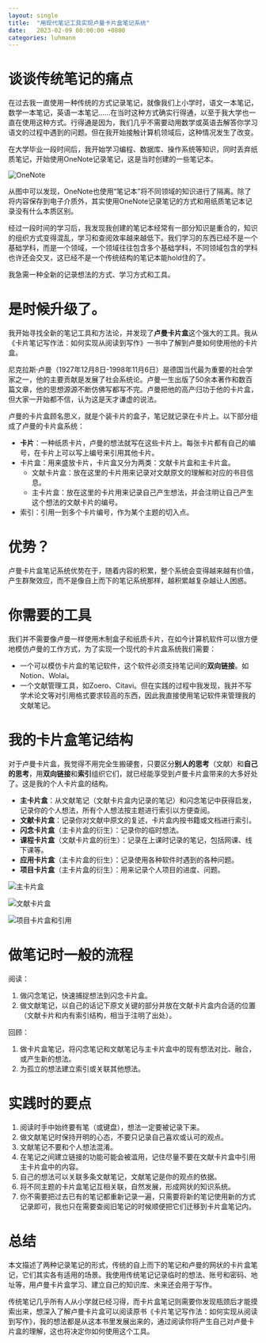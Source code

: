 ```yaml
---
layout: single
title:  "用现代笔记工具实现卢曼卡片盒笔记系统"
date:   2023-02-09 00:00:00 +0800
categories: luhmann
---
```

# 谈谈传统笔记的痛点

在过去我一直使用一种传统的方式记录笔记，就像我们上小学时，语文一本笔记，数学一本笔记，英语一本笔记......在当时这种方式确实行得通，以至于我大学也一直在使用这种方式。行得通是因为，我们几乎不需要动用数学或英语去解答你学习语文的过程中遇到的问题。但在我开始接触计算机领域后，这种情况发生了改变。

在大学毕业一段时间后，我开始学习编程、数据库、操作系统等知识，同时丢弃纸质笔记，开始使用OneNote记录笔记，这是当时创建的一些笔记本。

![OneNote](/assets/image/image_WFo0ONoN6J.png)

从图中可以发现，OneNote也使用“笔记本”将不同领域的知识进行了隔离。除了将内容保存到电子介质外，其实使用OneNote记录笔记的方式和用纸质笔记本记录没有什么本质区别。

经过一段时间的学习后，我发现我创建的笔记本经常有一部分知识是重合的，知识的组织方式变得混乱，学习和查阅效率越来越低下。我们学习的东西已经不是一个基础学科，而是一个领域，一个领域往往包含多个基础学科，不同领域包含的学科也许还会交叉，这已经不是一个传统结构的笔记本能hold住的了。

我急需一种全新的记录想法的方式、学习方式和工具。

# 是时候升级了。

我开始寻找全新的笔记工具和方法论，并发现了**卢曼卡片盒**这个强大的工具。我从《卡片笔记写作法：如何实现从阅读到写作》一书中了解到卢曼如何使用他的卡片盒。

尼克拉斯·卢曼（1927年12月8日-1998年11月6日）是德国当代最为重要的社会学家之一，他的主要贡献是发展了社会系统论。卢曼一生出版了50余本著作和数百篇文章，他的思想源源不断仿佛写都写不完。卢曼把他的高产归功于他的卡片盒，但大家一开始都不信，认为这是天才谦虚的说法。

卢曼的卡片盒顾名思义，就是个装卡片的盒子，笔记就记录在卡片上。以下部分组成了卢曼的卡片盒系统：

-   **卡片**：一种纸质卡片，卢曼的想法就写在这些卡片上。每张卡片都有自己的编号，在卡片上可以写上编号来引用其他卡片。
-   卡片盒：用来盛放卡片，卡片盒又分为两类：文献卡片盒和主卡片盒。
    -   文献卡片盒：放在这里的卡片用来记录对文献原文的理解和对应的书目信息。
    -   主卡片盒：放在这里的卡片用来记录自己产生想法，并会注明让自己产生这个想法的文献卡片的编号。
-   索引：引用一到多个卡片编号，作为某个主题的切入点。

# 优势？

卢曼卡片盒笔记系统优势在于，随着内容的积累，整个系统会变得越来越有价值，产生群聚效应，而不是像自上而下的笔记系统那样，越积累越复杂越让人困惑。

# 你需要的工具

我们并不需要像卢曼一样使用木制盒子和纸质卡片，在如今计算机软件可以很方便地模仿卢曼的工作方式，为了实现一个现代的卡片盒系统我们需要：

-   一个可以模仿卡片盒的笔记软件，这个软件必须支持笔记间的**双向链接**。如Notion、Wolai。
-   一个文献管理工具，如Zoero、Citavi。但在实践的过程中我发现，我并不写学术论文等对引用格式要求较高的东西，因此我直接使用笔记软件来管理我的文献笔记。

# 我的卡片盒笔记结构

对于卢曼卡片盒，我觉得不用完全生搬硬套，只要区分**别人的思考**（文献）和**自己的思考**，用**双向链接**和**索引**组织它们，就已经能享受到卢曼卡片盒带来的大多好处了。这是我的个人卡片盒的结构。

-   **主卡片盒**：从文献笔记（文献卡片盒内记录的笔记）和闪念笔记中获得启发，记录你的个人想法，所有个人想法按主题进行索引以方便查阅。
-   **文献卡片盒**：记录你对文献中原文的复述，卡片盒内按书籍或文档进行索引。
-   **闪念卡片盒**（主卡片盒的衍生）：记录你的临时想法。
-   **课程卡片盒**（文献卡片盒的衍生）：记录在上课时记录的笔记，包括网课、线下课等。
-   **应用卡片盒**（主卡片盒的衍生）：记录使用各种软件时遇到的各种问题。
-   **项目卡片盒**（主卡片盒的衍生）：用来记录个人项目的进度、问题。

![主卡片盒](/assets/image/image_pPd0aDDvDY.png)

![文献卡片盒](/assets/image/image_xCJFGSZiZg.png)

![项目卡片盒和引用](/assets/image/image_DTjZjByZsL.png)

# 做笔记时一般的流程

阅读：

1.  做闪念笔记，快速捕捉想法到闪念卡片盒。
2.  做文献笔记，以自己的话记下原文关键的部分并放在文献卡片盒内合适的位置（文献卡片和内有索引结构，相当于注明了出处）。

回顾：

1.  做卡片盒笔记，将闪念笔记和文献笔记与主卡片盒中的现有想法对比、融合，或产生新的想法。
2.  为孤立的想法建立索引或关联其他想法。

# 实践时的要点

1.  阅读时手中始终要有笔（或键盘），想法一定要被记录下来。
2.  做文献笔记时保持开明的心态，不要只记录自己喜欢或认可的观点。
3.  文献笔记不要和个人想法混淆。
4.  在笔记之间建立链接的功能可能会被滥用，记住尽量不要在文献卡片盒中引用主卡片盒中的内容。
5.  自己的想法可以关联多条文献笔记，文献笔记是你的观点的依据。
6.  将不同主题的卡片盒笔记互相关联，自然发展，形成网状的知识系统。
7.  你不需要把过去已有的笔记都重新记录一遍，只需要将新的笔记使用新的方式记录即可，我也只在需要查阅旧笔记的时候顺便把它们迁移到卡片盒笔记内。

# 总结

本文描述了两种记录笔记的形式，传统的自上而下的笔记和卢曼的网状的卡片盒笔记，它们其实各有适用的场景。我使用传统笔记记录临时的想法、账号和密码、地址等，用卢曼卡片盒学习、建立自己的知识库、未来还会用于写作。

传统笔记几乎所有人从小学就已经习得，而卡片盒笔记则需要你发现瓶颈后才能摸索出来，想深入了解卢曼卡片盒可以阅读原书《卡片笔记写作法：如何实现从阅读到写作》，我的想法都是从这本书里发展出来的，通过阅读你将产生自己对卢曼卡片盒的理解，这也将决定你如何使用这个工具。
